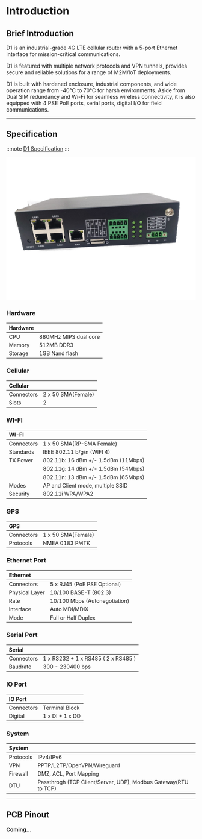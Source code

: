 # Introduction

## Brief Introduction

D1 is an industrial-grade 4G LTE cellular router
with a 5-port Ethernet interface for mission-critical communications.

D1 is featured with multiple network protocols and VPN tunnels,
provides secure and reliable solutions for a range of M2M/IoT deployments.


D1 is built with hardened enclosure, industrial components,
and wide operation range from -40°C to 70°C for harsh environments.
Aside from Dual SIM redundancy and Wi-Fi for seamless wireless connectivity,
it is also equipped with 4 PSE PoE ports, serial ports, digital I/O for field communications.

---

## Specification

:::note
<a href="https://www.combway-iot.com/products/D1" target="_blank">D1 Specification</a>
:::

![](/img/D1.png "D1")

### Hardware

| Hardware |                       |
|:---------|:----------------------|
| CPU      | 880MHz MIPS dual core |
| Memory   | 512MB DDR3            |
| Storage  | 1GB Nand flash        |

### Cellular

| Cellular   |                    |
|:-----------|:-------------------|
| Connectors | 2 x 50 SMA(Female) |
| Slots      | 2                  |

### WI-FI

| WI-FI      |                                     |
|:-----------|:------------------------------------|
| Connectors | 1 x 50 SMA(RP-SMA Female)           |
| Standards  | IEEE 802.11 b/g/n (WIFI 4)          |
| TX Power   | 802.11b: 16 dBm +/- 1.5dBm (11Mbps) |
|            | 802.11g: 14 dBm +/- 1.5dBm (54Mbps) |
|            | 802.11n: 13 dBm +/- 1.5dBm (65Mbps) |
| Modes      | AP and Client mode, multiple SSID   |
| Security   | 802.11i WPA/WPA2                    |

### GPS

| GPS        |                    |
|:-----------|:-------------------|
| Connectors | 1 x 50 SMA(Female) |
| Protocols  | NMEA 0183 PMTK     |

### Ethernet Port

| Ethernet       |                               |
|:---------------|:------------------------------|
| Connectors     | 5 x RJ45 (PoE PSE Optional)   |
| Physical Layer | 10/100 BASE-T (802.3)         |
| Rate           | 10/100 Mbps (Autonegotiation) |
| Interface      | Auto MDI/MDIX                 |
| Mode           | Full or Half Duplex           |

### Serial Port

| Serial     |                                     |
|:-----------|:------------------------------------|
| Connectors | 1 x RS232 + 1 x RS485 ( 2 x RS485 ) |
| Baudrate   | 300 - 230400 bps                    |

### IO Port

| IO Port    |                 |
|:-----------|:----------------|
| Connectors | Terminal Block  |
| Digital    | 1 x DI + 1 x DO |

### System

| System    |                                                                 |
|:----------|:----------------------------------------------------------------|
| Protocols | IPv4/IPv6                                                       |
| VPN       | PPTP/L2TP/OpenVPN/Wireguard                                     |
| Firewall  | DMZ, ACL, Port Mapping                                          |
| DTU       | Passthrogh (TCP Client/Server, UDP), Modbus Gateway(RTU to TCP) |


---

## PCB Pinout

**Coming...**
